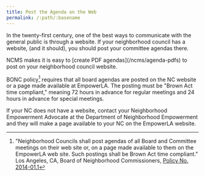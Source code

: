 ```yaml
---
title: Post the Agenda on the Web
permalink: /:path/:basename
---
```


In the twenty-first century,
one of the best ways
to communicate
with the general public
is through a website.
If your neighborhood council
has a website,
(and it should),
you should post your committee agendas there.

<aside class="callout" role="complementary" markdown="1">
NCMS makes
it is easy
to [create PDF agendas](/ncms/agenda-pdfs)
to post
on your neighborhood council website.
</aside>

BONC policy[^bonc2014011] requires
that all board agendas
are posted
on the NC website
or a page made available
at EmpowerLA.
The posting must be
"Brown Act time compliant,"
meaning 72 hours in advance
for regular meetings
and 24 hours in advance
for special meetings.

If your NC does not
have a website,
contact your Neighborhood Empowerment Advocate
at the Department of Neighborhood Empowerment
and they will
make a page available
to your NC
on the EmpowerLA website.

[^bonc2014011]:
      "Neighborhood Councils shall
      post agendas
      of all Board and Committee meetings
      on their web site or,
      on a page made available
      to them
      on the EmpowerLA web site.
      Such postings shall be
      Brown Act time compliant."
      Los Angeles, CA,
      Board of Neighborhood Commissioners,
      [Policy No. 2014-01.1](https://neighborhoodempowerment.lacity.gov/wp-content/uploads/2012/03/NC-AGENDA-POSTING-REQUIREMENTS_2014-01.1_revised-08-18-14.pdf)

